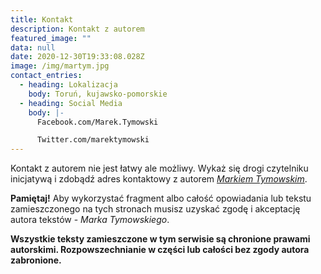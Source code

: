```yaml
---
title: Kontakt
description: Kontakt z autorem
featured_image: ""
data: null
date: 2020-12-30T19:33:08.028Z
image: /img/martym.jpg
contact_entries:
  - heading: Lokalizacja
    body: Toruń, kujawsko-pomorskie
  - heading: Social Media
    body: |-
      Facebook.com/Marek.Tymowski

      Twitter.com/marektymowski
---
```





Kontakt z autorem nie jest łatwy ale możliwy. Wykaż się drogi czytelniku inicjatywą i zdobądź adres kontaktowy z autorem *[Markiem Tymowskim](https://tymowski.tk)*.

**Pamiętaj!** Aby wykorzystać fragment albo całość opowiadania lub tekstu zamieszczonego na tych stronach musisz uzyskać zgodę i akceptację autora tekstów - *Marka Tymowskiego*.

**Wszystkie teksty zamieszczone w tym serwisie są chronione prawami autorskimi. Rozpowszechnianie w części lub całości bez zgody autora zabronione.**